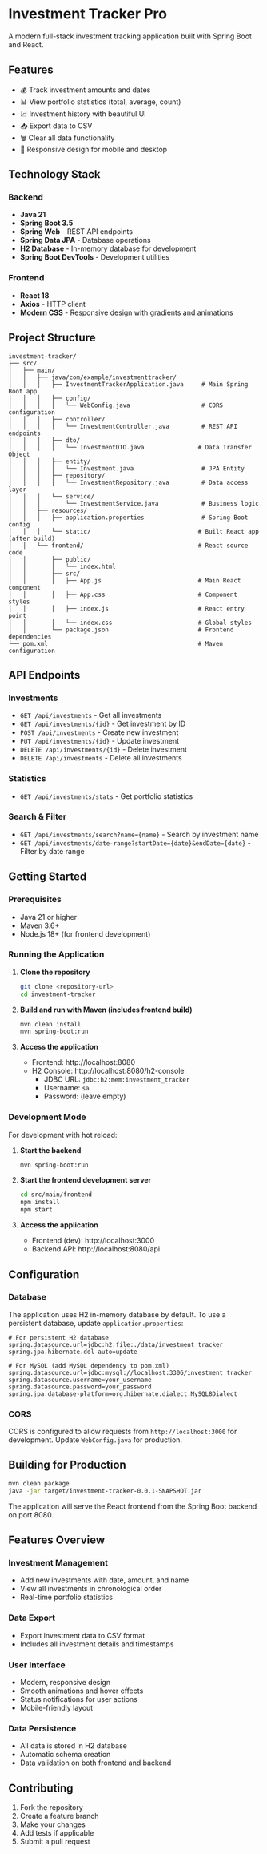 # Investment Tracker Pro

A modern full-stack investment tracking application built with Spring Boot and React.

## Features

- 💰 Track investment amounts and dates
- 📊 View portfolio statistics (total, average, count)
- 📈 Investment history with beautiful UI
- 📥 Export data to CSV
- 🗑️ Clear all data functionality
- 📱 Responsive design for mobile and desktop

## Technology Stack

### Backend
- **Java 21**
- **Spring Boot 3.5**
- **Spring Web** - REST API endpoints
- **Spring Data JPA** - Database operations
- **H2 Database** - In-memory database for development
- **Spring Boot DevTools** - Development utilities

### Frontend
- **React 18**
- **Axios** - HTTP client
- **Modern CSS** - Responsive design with gradients and animations

## Project Structure

```
investment-tracker/
├── src/
│   ├── main/
│   │   ├── java/com/example/investmenttracker/
│   │   │   ├── InvestmentTrackerApplication.java     # Main Spring Boot app
│   │   │   ├── config/
│   │   │   │   └── WebConfig.java                    # CORS configuration
│   │   │   ├── controller/
│   │   │   │   └── InvestmentController.java         # REST API endpoints
│   │   │   ├── dto/
│   │   │   │   └── InvestmentDTO.java               # Data Transfer Object
│   │   │   ├── entity/
│   │   │   │   └── Investment.java                   # JPA Entity
│   │   │   ├── repository/
│   │   │   │   └── InvestmentRepository.java         # Data access layer
│   │   │   └── service/
│   │   │       └── InvestmentService.java            # Business logic
│   │   ├── resources/
│   │   │   ├── application.properties                # Spring Boot config
│   │   │   └── static/                              # Built React app (after build)
│   │   └── frontend/                                # React source code
│   │       ├── public/
│   │       │   └── index.html
│   │       ├── src/
│   │       │   ├── App.js                           # Main React component
│   │       │   ├── App.css                          # Component styles
│   │       │   ├── index.js                         # React entry point
│   │       │   └── index.css                        # Global styles
│   │       └── package.json                         # Frontend dependencies
└── pom.xml                                          # Maven configuration
```

## API Endpoints

### Investments
- `GET /api/investments` - Get all investments
- `GET /api/investments/{id}` - Get investment by ID
- `POST /api/investments` - Create new investment
- `PUT /api/investments/{id}` - Update investment
- `DELETE /api/investments/{id}` - Delete investment
- `DELETE /api/investments` - Delete all investments

### Statistics
- `GET /api/investments/stats` - Get portfolio statistics

### Search & Filter
- `GET /api/investments/search?name={name}` - Search by investment name
- `GET /api/investments/date-range?startDate={date}&endDate={date}` - Filter by date range

## Getting Started

### Prerequisites
- Java 21 or higher
- Maven 3.6+ 
- Node.js 18+ (for frontend development)

### Running the Application

1. **Clone the repository**
   ```bash
   git clone <repository-url>
   cd investment-tracker
   ```

2. **Build and run with Maven (includes frontend build)**
   ```bash
   mvn clean install
   mvn spring-boot:run
   ```

3. **Access the application**
   - Frontend: http://localhost:8080
   - H2 Console: http://localhost:8080/h2-console
     - JDBC URL: `jdbc:h2:mem:investment_tracker`
     - Username: `sa`
     - Password: (leave empty)

### Development Mode

For development with hot reload:

1. **Start the backend**
   ```bash
   mvn spring-boot:run
   ```

2. **Start the frontend development server**
   ```bash
   cd src/main/frontend
   npm install
   npm start
   ```

3. **Access the application**
   - Frontend (dev): http://localhost:3000
   - Backend API: http://localhost:8080/api

## Configuration

### Database
The application uses H2 in-memory database by default. To use a persistent database, update `application.properties`:

```properties
# For persistent H2 database
spring.datasource.url=jdbc:h2:file:./data/investment_tracker
spring.jpa.hibernate.ddl-auto=update

# For MySQL (add MySQL dependency to pom.xml)
spring.datasource.url=jdbc:mysql://localhost:3306/investment_tracker
spring.datasource.username=your_username
spring.datasource.password=your_password
spring.jpa.database-platform=org.hibernate.dialect.MySQL8Dialect
```

### CORS
CORS is configured to allow requests from `http://localhost:3000` for development. Update `WebConfig.java` for production.

## Building for Production

```bash
mvn clean package
java -jar target/investment-tracker-0.0.1-SNAPSHOT.jar
```

The application will serve the React frontend from the Spring Boot backend on port 8080.

## Features Overview

### Investment Management
- Add new investments with date, amount, and name
- View all investments in chronological order
- Real-time portfolio statistics

### Data Export
- Export investment data to CSV format
- Includes all investment details and timestamps

### User Interface
- Modern, responsive design
- Smooth animations and hover effects
- Status notifications for user actions
- Mobile-friendly layout

### Data Persistence  
- All data is stored in H2 database
- Automatic schema creation
- Data validation on both frontend and backend

## Contributing

1. Fork the repository
2. Create a feature branch
3. Make your changes
4. Add tests if applicable
5. Submit a pull request
